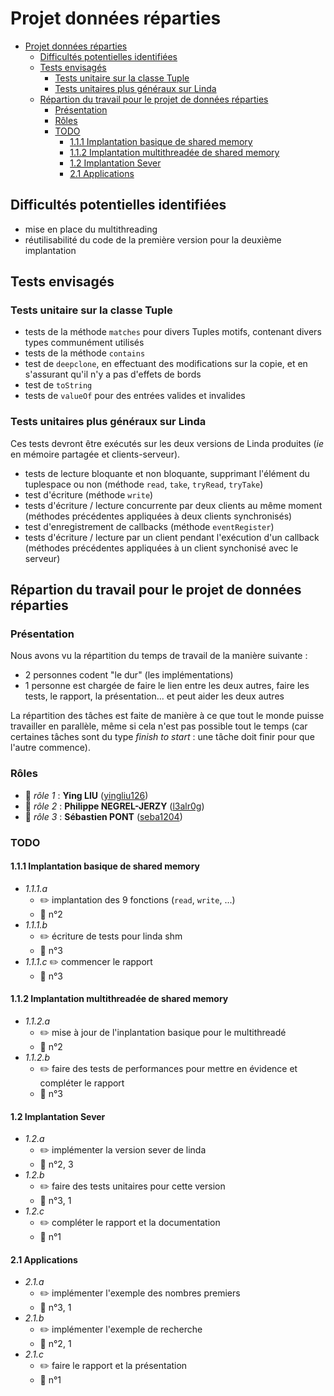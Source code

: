 # Projet données réparties

- [Projet données réparties](#projet-données-réparties)
  - [Difficultés potentielles identifiées](#difficultés-potentielles-identifiées)
  - [Tests envisagés](#tests-envisagés)
    - [Tests unitaire sur la classe Tuple](#tests-unitaire-sur-la-classe-tuple)
    - [Tests unitaires plus généraux sur Linda](#tests-unitaires-plus-généraux-sur-linda)
  - [Répartion du travail pour le projet de données réparties](#répartion-du-travail-pour-le-projet-de-données-réparties)
    - [Présentation](#présentation)
    - [Rôles](#rôles)
    - [TODO](#todo)
      - [1.1.1 Implantation basique de shared memory](#111-implantation-basique-de-shared-memory)
      - [1.1.2 Implantation multithreadée de shared memory](#112-implantation-multithreadée-de-shared-memory)
      - [1.2 Implantation Sever](#12-implantation-sever)
      - [2.1 Applications](#21-applications)

## Difficultés potentielles identifiées
- mise en place du multithreading
- réutilisabilité du code de la première version pour la deuxième implantation

## Tests envisagés

### Tests unitaire sur la classe Tuple
- tests de la méthode `matches` pour divers Tuples motifs, contenant divers types communément utilisés
- tests de la méthode `contains`
- test de `deepclone`, en effectuant des modifications sur la copie, et en s'assurant qu'il n'y a pas d'effets de bords
- test de `toString` 
- tests de `valueOf` pour des entrées valides et invalides

### Tests unitaires plus généraux sur Linda

Ces tests devront être exécutés sur les deux versions de Linda produites (*ie* en mémoire partagée et clients-serveur).

- tests de lecture bloquante et non bloquante, supprimant l'élément du tuplespace ou non (méthode `read`, `take`, `tryRead`, `tryTake`)
- test d'écriture (méthode `write`)
- tests d'écriture / lecture concurrente par deux clients au même moment (méthodes précédentes appliquées à deux clients synchronisés)
- test d'enregistrement de callbacks (méthode `eventRegister`)
- tests d'écriture / lecture par un client pendant l'exécution d'un callback (méthodes précédentes appliquées à un client synchonisé avec le serveur)

## Répartion du travail pour le projet de données réparties

### Présentation

Nous avons vu la répartition du temps de travail de la manière suivante :

- 2 personnes codent "le dur" (les implémentations)
- 1 personne est chargée de faire le lien entre les deux autres, faire les tests, le rapport, la présentation... et peut aider les deux autres

La répartition des tâches est faite de manière à ce que tout le monde puisse travailler en parallèle, même si cela n'est pas possible tout le temps (car certaines tâches sont du type *finish to start* : une tâche doit finir pour que l'autre commence).

### Rôles

- 👤 *rôle 1* : **Ying LIU** ([yingliu126](https://github.com/yingliu126))
- 👤 *rôle 2* : **Philippe NEGREL-JERZY** ([l3alr0g](https://github.com/l3alr0g))
- 👤 *rôle 3* : **Sébastien PONT** ([seba1204](https://github.com/seba1204))

### TODO

#### 1.1.1 Implantation basique de shared memory

- *1.1.1.a*
  - ✏️ implantation des 9 fonctions (`read`, `write`, ...)
  - 👤 n°2
- *1.1.1.b*
  - ✏️ écriture de tests pour linda shm
  - 👤 n°3
- *1.1.1.c* ✏️ commencer le rapport
  - 👤 n°3

#### 1.1.2 Implantation multithreadée de shared memory

- *1.1.2.a*
  - ✏️ mise à jour de l'inplantation basique pour le multithreadé
  - 👤 n°2
- *1.1.2.b*
  - ✏️ faire des tests de performances pour mettre en évidence et compléter le rapport
  - 👤 n°3

#### 1.2 Implantation Sever

- *1.2.a*
  - ✏️ implémenter la version sever de linda
  - 👤 n°2, 3
- *1.2.b*
  - ✏️ faire des tests unitaires pour cette version
  - 👤 n°3, 1
- *1.2.c*
  - ✏️ compléter le rapport et la documentation
  - 👤 n°1

#### 2.1 Applications

- *2.1.a*
  - ✏️ implémenter l'exemple des nombres premiers
  - 👤 n°3, 1
- *2.1.b*
  - ✏️ implémenter l'exemple de recherche
  - 👤 n°2, 1
- *2.1.c*
  - ✏️ faire le rapport et la présentation
  - 👤 n°1
